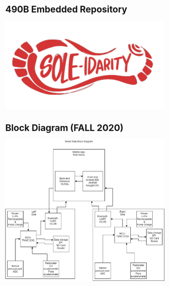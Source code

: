# 490B Embedded Repository

<img src = "Images/49dfa6c94399b7984b02f127391a554d.png" width= "500" >

# Block Diagram (FALL 2020)
 
 <img src = "Images/SmartSoleBlockDiagram4.jpg" width= "500" >

